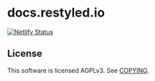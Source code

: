# docs.restyled.io

[![Netlify Status](https://api.netlify.com/api/v1/badges/0125e179-9331-4071-94ef-3f6378d7c31f/deploy-status)](https://app.netlify.com/sites/restyledio/deploys)

## License

This software is licensed AGPLv3. See [COPYING](./COPYING).
